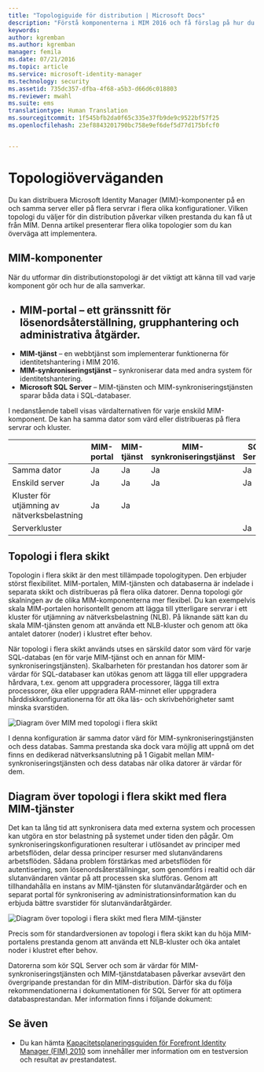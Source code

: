 ```yaml
---
title: "Topologiguide för distribution | Microsoft Docs"
description: "Förstå komponenterna i MIM 2016 och få förslag på hur du kan distribuera dem i din miljö."
keywords: 
author: kgremban
ms.author: kgremban
manager: femila
ms.date: 07/21/2016
ms.topic: article
ms.service: microsoft-identity-manager
ms.technology: security
ms.assetid: 735dc357-dfba-4f68-a5b3-d66d6c018803
ms.reviewer: mwahl
ms.suite: ems
translationtype: Human Translation
ms.sourcegitcommit: 1f545bfb2da0f65c335e37fb9de9c9522bf57f25
ms.openlocfilehash: 23ef8843201790bc758e9ef6def5d77d175bfcf0


---
```



# <a name="topology-considerations"></a>Topologiöverväganden
Du kan distribuera Microsoft Identity Manager (MIM)-komponenter på en och samma server eller på flera servrar i flera olika konfigurationer. Vilken topologi du väljer för din distribution påverkar vilken prestanda du kan få ut från MIM. Denna artikel presenterar flera olika topologier som du kan överväga att implementera.

## <a name="mim-components"></a>MIM-komponenter
När du utformar din distributionstopologi är det viktigt att känna till vad varje komponent gör och hur de alla samverkar.

- <a name="mim-portal-an-interface-for-password-resets-group-management-and-administrative-operations"></a>**MIM-portal** – ett gränssnitt för lösenordsåterställning, grupphantering och administrativa åtgärder.
    -
- **MIM-tjänst** – en webbtjänst som implementerar funktionerna för identitetshantering i MIM 2016.
- **MIM-synkroniseringstjänst** – synkroniserar data med andra system för identitetshantering.
- **Microsoft SQL Server** – MIM-tjänsten och MIM-synkroniseringstjänsten sparar båda data i SQL-databaser.

I nedanstående tabell visas värdalternativen för varje enskild MIM-komponent. De kan ha samma dator som värd eller distribueras på flera servrar och kluster.

| | MIM-portal | MIM-tjänst | MIM-synkroniseringstjänst | SQL Server |
| --- | --- | --- | --- | --- |
| Samma dator | Ja | Ja | Ja | Ja |
| Enskild server | Ja | Ja | Ja | Ja |
| Kluster för utjämning av nätverksbelastning | Ja | Ja | | |
| Serverkluster | | | | Ja |


## <a name="multitier-topology"></a>Topologi i flera skikt
Topologin i flera skikt är den mest tillämpade topologitypen. Den erbjuder störst flexibilitet. MIM-portalen, MIM-tjänsten och databaserna är indelade i separata skikt och distribueras på flera olika datorer. Denna topologi gör skalningen av de olika MIM-komponenterna mer flexibel. Du kan exempelvis skala MIM-portalen horisontellt genom att lägga till ytterligare servrar i ett kluster för utjämning av nätverksbelastning (NLB). På liknande sätt kan du skala MIM-tjänsten genom att använda ett NLB-kluster och genom att öka antalet datorer (noder) i klustret efter behov.

När topologi i flera skikt används utses en särskild dator som värd för varje SQL-databas (en för varje MIM-tjänst och en annan för MIM-synkroniseringstjänsten). Skalbarheten för prestandan hos datorer som är värdar för SQL-databaser kan utökas genom att lägga till eller uppgradera hårdvara, t.ex. genom att uppgradera processorer, lägga till extra processorer, öka eller uppgradera RAM-minnet eller uppgradera hårddiskkonfigurationerna för att öka läs- och skrivbehörigheter samt minska svarstiden.

![Diagram över MIM med topologi i flera skikt](media/MIM-topo-multitier.png)

I denna konfiguration är samma dator värd för MIM-synkroniseringstjänsten och dess databas. Samma prestanda ska dock vara möjlig att uppnå om det finns en dedikerad nätverksanslutning på 1 Gigabit mellan MIM-synkroniseringstjänsten och dess databas när olika datorer är värdar för dem.


## <a name="multitier-topology-with-multiple-mim-services"></a>Diagram över topologi i flera skikt med flera MIM-tjänster
Det kan ta lång tid att synkronisera data med externa system och processen kan utgöra en stor belastning på systemet under tiden den pågår. Om synkroniseringskonfigurationen resulterar i utlösandet av principer med arbetsflöden, delar dessa principer resurser med slutanvändarens arbetsflöden. Sådana problem förstärkas med arbetsflöden för autentisering, som lösenordsåterställningar, som genomförs i realtid och där slutanvändaren väntar på att processen ska slutföras. Genom att tillhandahålla en instans av MIM-tjänsten för slutanvändaråtgärder och en separat portal för synkronisering av administrationsinformation kan du erbjuda bättre svarstider för slutanvändaråtgärder.

![Diagram över topologi i flera skikt med flera MIM-tjänster](media/MIM-topo-multitier-multiservice.png)

Precis som för standardversionen av topologi i flera skikt kan du höja MIM-portalens prestanda genom att använda ett NLB-kluster och öka antalet noder i klustret efter behov.

Datorerna som kör SQL Server och som är värdar för MIM-synkroniseringstjänsten och MIM-tjänstdatabasen påverkar avsevärt den övergripande prestandan för din MIM-distribution. Därför ska du följa rekommendationerna i dokumentationen för SQL Server för att optimera databasprestandan. Mer information finns i följande dokument:

## <a name="see-also"></a>Se även
- Du kan hämta [Kapacitetsplaneringsguiden för Forefront Identity Manager (FIM) 2010](http://go.microsoft.com/fwlink/?LinkId=200180) som innehåller mer information om en testversion och resultat av prestandatest.



<!--HONumber=Nov16_HO2-->


